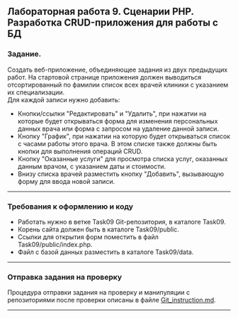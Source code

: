 ## Лабораторная работа 9. Сценарии PHP. Разработка CRUD-приложения для работы с БД

### Задание.
Создать веб-приложение, объединяющее задания из двух предыдущих работ. На стартовой странице приложения должен выводиться отсортированный по фамилии список всех врачей клиники с указанием их специализации. 	
Для каждой записи нужно добавить:
* Кнопки/ссылки "Редактировать" и "Удалить", при нажатии на которые будет открываться форма для изменения персональных данных врача или форма с запросом на удаление данной записи.
* Кнопку "График", при нажатии на которую будет открываться список с часами работы этого врача. В этом списке также должны быть кнопки для выполнения операций CRUD.
* Кнопку "Оказанные услуги" для просмотра списка услуг, оказанных данным врачом, с указанием даты и стоимости.
* Внизу списка врачей разместить кнопку "Добавить", вызывающую форму для ввода новой записи.

* * *
### Требования к оформлению и коду
* Работать нужно в ветке Task09 Git-репозитория, в каталоге Task09.
* Корень сайта должен быть в каталоге Task09/public.
* Ссылки для открытия форм поместить в файл Task09/public/index.php.
* Файл с базой данных разместить в каталоге Task09/data.

* * *

### Отправка задания на проверку
Процедура отправки задания на проверку и манипуляции с репозиториями после проверки описаны в файле [Git_instruction.md](Git_instruction.md).

* * *
